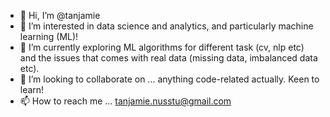 - 👋 Hi, I’m @tanjamie
- 👀 I’m interested in data science and analytics, and particularly machine learning (ML)!
- 🌱 I’m currently exploring ML algorithms for different task (cv, nlp etc) and the issues that comes with real data (missing data, imbalanced data etc).
- 💞️ I’m looking to collaborate on ... anything code-related actually. Keen to learn!
- 📫 How to reach me ... tanjamie.nusstu@gmail.com

<!---
tanjamie/tanjamie is a ✨ special ✨ repository because its `README.md` (this file) appears on your GitHub profile.
You can click the Preview link to take a look at your changes.
--->
